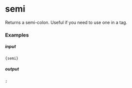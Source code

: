 # semi 
		
Returns a semi-colon. Useful if you need to use one in a tag. <insert dick joke>

### Examples

##### input
```{semi}```

##### output
```;```
